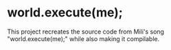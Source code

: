 # world.execute(me);
This project recreates the source code from Mili's song "world.execute(me);"
while also making it compilable.